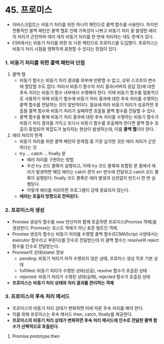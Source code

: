 # 45. 프로미스

- 자바스크립트는 비동기 처리를 위한 하나의 패턴으로 콜백 함수를 사용한다. 하지만 전통적인 콜백 패턴은 콜백 헬로 인해 가독성이 나쁘고 비동기 처리 중 발생한 에러의 처리가 곤란하며 여러 개의 비동기 처리를 한 번에 처리하는 데도 한계가 있다.
- ES6에서는 비동기 처리를 위한 또 다른 패턴으로 프로미스를 도입했다. 프로미스는 비동기 처리 시점을 명확하게 표현할 수 있다는 장점이 있다.



### 1. 비동기 처리를 위한 콜백 패턴의 단점

1. 콜백 헬
   - 비동기 함수는 비동기 처리 결과를 외부에 반환할 수 없고, 상위 스코프의 변수에 할당할 수도 없다. 따라서 비동기 함수의 처리 결과(서버의 응답 등)에 대한 후속 처리는 비동기 함수 내부에서 수행해야 한다. 이때 비동기 함수를 범용적으로 사용하기 위해 비동기 함수에 비동기 처리 결과에 대한 후속 처리를 수행하는 콜백 함수를 전달하는 것이 알반적이다. 필요에 따라 비동기 처리가 성공하면 호출될 콜백 함수와 비동기 처리가 실패하면 호출될 콜백 함수를 전달할 수 있다.
   - 콜백 함수를 통해 비동기 처리 결과에 대한 후속 처리를 수행하는 비동기 함수가 비동기 처리 결과를 가지고 또다시 비동기 함수를 호출해야 한다면 콜백 함수 호출이 중첩되어 복잡도가 높아지는 현상이 발생하는데, 이를 **콜백 헬**이라 한다.
2. 에러 처리의 한계
   - 비동기 처리를 위한 콜백 패턴의 문제점 중 가장 심각한 것은 에러 처리가 곤란하다는 것
   - try ... catch ... finally 문
     - 에러 처리를 구현하는 방법
     - 우선 try 코드 블록이 실행되고, 이때 try 코드 블록에 포함된 문 중에서 에러가 발생하면 해당 에러는 catch 문의 err 변수에 전달되고 catch 코드 블록이 실행된다. finally 코드 블록은 에러 발생과 상관없이 반드시 한 번 실행된다.
     - 이렇게 에러를 처리하면 프로그램이 강제 종료되지 않는다.
   - **에러는 호출자 방향으로 전파된다.**



### 2. 프로미스의 생성

- Promise 생성자 함수를 new 연산자와 함께 호출하면 프로미스(Promise 객체)를 생성한다. Promise는 호스트 객체가 아닌 표준 빌트인 객체.
- Promise 생성자 함수는 비동기 처리를 수행할 콜백 함수(ECMAScript 사양에서는 executor 함수라고 부른다)를 인수로 전달받는데 이 콜백 함수는 resolve와 reject 함수를 인수로 전달받는다.
- Promise의 상태(state) 정보
  - pending: 비동기 처리가 아직 수행되지 않은 상태, 프로미스 생성 직후 기본 상태
  - fulfilled: 비동기 처리가 수행된 상태(성공), resolve 함수가 호출된 상태
  - rejected: 비동기 처리가 수행된 상태(실패), rejected 함수가 호출된 상태
- **프로미스는 비동기 처리 상태와 처리 결과를 관리하는 객체**



### 3. 프로미스의 후속 처리 메서드

- 프로미스의 비동기 처리 상태가 변화하면 이에 따른 후속 처리를 해야 한다.
- 이를 위해 프로미스는 후속 메서드 then, catch, finally를 제공한다.
- **프로미스의 비동기 처리 상태가 변화하면 후속 처리 메서드에 인수로 전달한 콜백 함수가 선택적으로 호출된다.**

1. Promise.prototype.then